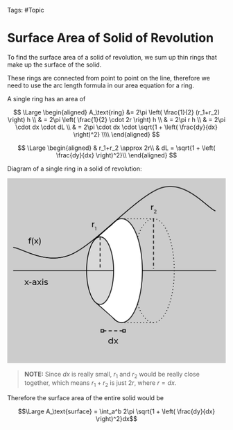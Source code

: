 Tags: #Topic 

# Surface Area of Solid of Revolution

To find the surface area of a solid of revolution, we sum up thin rings that make up the surface of the solid. 

These rings are connected from point to point on the line, therefore we need to use the arc length formula in our area equation for a ring.

A single ring has an area of

$$
\Large
\begin{aligned}
A_\text{ring} &= 2\pi \left( \frac{1}{2} (r_1+r_2) \right) h \\
& = 2\pi \left( \frac{1}{2} \cdot 2r \right) h \\
& = 2\pi r h \\
& = 2\pi \cdot dx \cdot dL \\
& = 2\pi \cdot dx \cdot \sqrt{1 + \left( \frac{dy}{dx} \right)^2} \\\\
\end{aligned}
$$

$$
\Large
\begin{aligned}
& r_1+r_2 \approx 2r\\
& dL = \sqrt{1 + \left( \frac{dy}{dx} \right)^2}\\
\end{aligned}
$$

Diagram of a single ring in a solid of revolution:

![](attachments/surface_area_ring_of_solid_of_revolution.png)

> **NOTE:**
> Since $dx$ is really small, $r_1$ and $r_2$ would be really close together, which means $r_1+r_2$ is just $2r$, where $r=dx$.

Therefore the surface area of the entire solid would be

$$\Large A_\text{surface} = \int_a^b 2\pi \sqrt{1 + \left( \frac{dy}{dx} \right)^2}dx$$